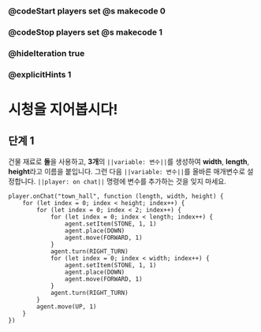 ### @codeStart players set @s makecode 0
### @codeStop players set @s makecode 1

### @hideIteration true 
### @explicitHints 1

# 시청을 지어봅시다!

## 단계 1
건물 재료로 **돌**을 사용하고, **3개**의 ``||variable: 변수||``를 생성하여 **width**, **length**, **height**라고 이름을 붙입니다. 그런 다음 ``||variable: 변수||``를 올바른 매개변수로 설정합니다. ``||player: on chat||`` 명령에 변수를 추가하는 것을 잊지 마세요.

```ghost
player.onChat("town_hall", function (length, width, height) {
    for (let index = 0; index < height; index++) {
        for (let index = 0; index < 2; index++) {
            for (let index = 0; index < length; index++) {
                agent.setItem(STONE, 1, 1)
                agent.place(DOWN)
                agent.move(FORWARD, 1)
            }
            agent.turn(RIGHT_TURN)
            for (let index = 0; index < width; index++) {
                agent.setItem(STONE, 1, 1)
                agent.place(DOWN)
                agent.move(FORWARD, 1)
            }
            agent.turn(RIGHT_TURN)
        }
        agent.move(UP, 1)
    }
})
```
